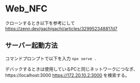 # Web_NFC

クローンするとき以下を参考にして
https://zenn.dev/gachigachi/articles/329952348817d7

## サーバー起動方法
コマンドプロンプトで以下を入力
```npx serve .```

デバックするときは使用しているPCと同じネットワークにつなぎ、
https://localhost:3000
https://172.20.10.2:3000
を検索する。